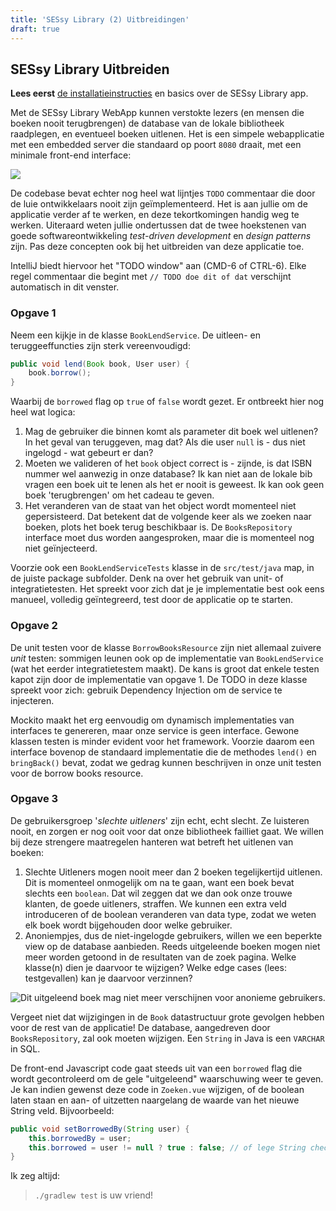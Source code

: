 ```yaml
---
title: 'SESsy Library (2) Uitbreidingen'
draft: true
---
```


## SESsy Library Uitbreiden

**Lees eerst** [de installatieinstructies](/extra/sessy) en basics over de SESsy Library app.

Met de SESsy Library WebApp kunnen verstokte lezers (en mensen die boeken nooit terugbrengen) de database van de lokale bibliotheek raadplegen, en eventueel boeken uitlenen. Het is een simpele webapplicatie met een embedded server die standaard op poort `8080` draait, met een minimale front-end interface:

![](/img/teaching/ses/sessy.png)


De codebase bevat echter nog heel wat lijntjes `TODO` commentaar die door de luie ontwikkelaars nooit zijn geïmplementeerd. Het is aan jullie om de applicatie verder af te werken, en deze tekortkomingen handig weg te werken. Uiteraard weten jullie ondertussen dat de twee hoekstenen van goede softwareontwikkeling _test-driven development_ en _design patterns_ zijn. Pas deze concepten ook bij het uitbreiden van deze applicatie toe. 

IntelliJ biedt hiervoor het "TODO window" aan (CMD-6 of CTRL-6). Elke regel commentaar die begint met `// TODO doe dit of dat` verschijnt automatisch in dit venster. 

### Opgave 1

Neem een kijkje in de klasse `BookLendService`. De uitleen- en teruggeeffuncties zijn sterk vereenvoudigd:

```java
public void lend(Book book, User user) {
    book.borrow();
}
```

Waarbij de `borrowed` flag op `true` of `false` wordt gezet. Er ontbreekt hier nog heel wat logica:

1. Mag de gebruiker die binnen komt als parameter dit boek wel uitlenen? In het geval van teruggeven, mag dat? Als die user `null` is - dus niet ingelogd - wat gebeurt er dan?
2. Moeten we valideren of het `book` object correct is - zijnde, is dat ISBN nummer wel aanwezig in onze database? Ik kan niet aan de lokale bib vragen een boek uit te lenen als het er nooit is geweest. Ik kan ook geen boek 'terugbrengen' om het cadeau te geven. 
3. Het veranderen van de staat van het object wordt momenteel niet gepersisteerd. Dat betekent dat de volgende keer als we zoeken naar boeken, plots het boek terug beschikbaar is. De `BooksRepository` interface moet dus worden aangesproken, maar die is momenteel nog niet geïnjecteerd. 

Voorzie ook een `BookLendServiceTests` klasse in de `src/test/java` map, in de juiste package subfolder. Denk na over het gebruik van unit- of integratietesten. Het spreekt voor zich dat je je implementatie best ook eens manueel, volledig geïntegreerd, test door de applicatie op te starten. 

### Opgave 2

De unit testen voor de klasse `BorrowBooksResource` zijn niet allemaal zuivere _unit_ testen: sommigen leunen ook op de implementatie van `BookLendService` (wat het eerder integratietestem maakt). De kans is groot dat enkele testen kapot zijn door de implementatie van opgave 1. De TODO in deze klasse spreekt voor zich: gebruik Dependency Injection om de service te injecteren. 

Mockito maakt het erg eenvoudig om dynamisch implementaties van interfaces te genereren, maar onze service is geen interface. Gewone klassen testen is minder evident voor het framework. Voorzie daarom een interface bovenop de standaard implementatie die de methodes `lend()` en `bringBack()` bevat, zodat we gedrag kunnen beschrijven in onze unit testen voor de borrow books resource. 

### Opgave 3

De gebruikersgroep '_slechte uitleners_' zijn echt, echt slecht. Ze luisteren nooit, en zorgen er nog ooit voor dat onze bibliotheek failliet gaat. We willen bij deze strengere maatregelen hanteren wat betreft het uitlenen van boeken:

1. Slechte Uitleners mogen nooit meer dan 2 boeken tegelijkertijd uitlenen. Dit is momenteel onmogelijk om na te gaan, want een boek bevat slechts een `boolean`. Dat wil zeggen dat we dan ook onze trouwe klanten, de goede uitleners, straffen. We kunnen een extra veld introduceren of de boolean veranderen van data type, zodat we weten elk boek wordt bijgehouden door welke gebruiker. 
2. Anoniempjes, dus de niet-ingelogde gebruikers, willen we een beperkte view op de database aanbieden. Reeds uitgeleende boeken mogen niet meer worden getoond in de resultaten van de zoek pagina. Welke klasse(n) dien je daarvoor te wijzigen? Welke edge cases (lees: testgevallen) kan je daarvoor verzinnen?

![](/img/teaching/ses/sessy-uitgeleend.png "Dit uitgeleend boek mag niet meer verschijnen voor anonieme gebruikers.")

Vergeet niet dat wijzigingen in de `Book` datastructuur grote gevolgen hebben voor de rest van de applicatie! De database, aangedreven door `BooksRepository`, zal ook moeten wijzigen. Een `String` in Java is een `VARCHAR` in SQL. 

De front-end Javascript code gaat steeds uit van een `borrowed` flag die wordt gecontroleerd om de gele "uitgeleend" waarschuwing weer te geven. Je kan indien gewenst deze code in `Zoeken.vue` wijzigen, of de boolean laten staan en aan- of uitzetten naargelang de waarde van het nieuwe String veld. Bijvoorbeeld:

```java
public void setBorrowedBy(String user) {
    this.borrowedBy = user;
    this.borrowed = user != null ? true : false; // of lege String checken
}
```

Ik zeg altijd:

> `./gradlew test` is uw vriend!

